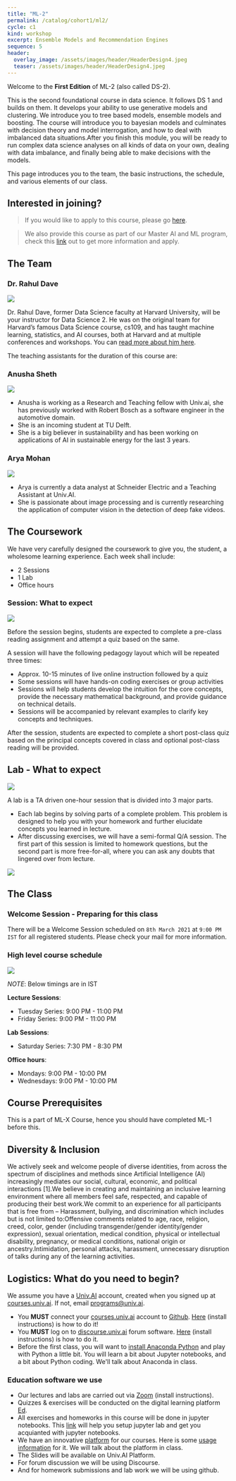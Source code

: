 ```yaml
---
title: "ML-2"
permalink: /catalog/cohort1/ml2/
cycle: c1
kind: workshop
excerpt: Ensemble Models and Recommendation Engines
sequence: 5
header:
  overlay_image: /assets/images/header/HeaderDesign4.jpeg
  teaser: /assets/images/header/HeaderDesign4.jpeg
---
```


Welcome to the **First Edition** of ML-2 (also called DS-2). 

This is the second foundational course in data science. It follows DS 1 and builds on them. It develops your ability to use generative models and clustering. We introduce you to tree based models, ensemble models and boosting. The course will introduce you to bayesian models and culminates with decision theory and model interrogation, and how to deal with imbalanced data situations.After you finish this module, you will be ready to run complex data science analyses on all kinds of data on your own, dealing with data imbalance, and finally being able to make decisions with the models.

This page introduces you to the team, the basic instructions, the schedule, and various elements of our class.

## Interested in joining?

> If you would like to apply to this course, please go [here](https://application.univ.ai/). 

> We also provide this course as part of our Master AI and ML program, check this [link](https://univ.ai/programs) out to get more information and apply.

## The Team

### Dr. Rahul Dave 

![](/assets/images/people/RahulDave.jpeg)

Dr. Rahul Dave, former Data Science faculty at Harvard University, will be your instructor for Data Science 2. He was on the original team for Harvard’s famous Data Science course, cs109, and has taught machine learning, statistics, and AI courses, both at Harvard and at multiple conferences and workshops. You can [read more about him here](https://univ.ai/team/rahul-dave-2). 

The teaching assistants for the duration of this course are:

### Anusha Sheth

![](/assets/images/people/AnushaSheth.jpeg)

- Anusha is working as a Research and Teaching fellow with Univ.ai, she has previously worked with Robert Bosch as a software engineer in the automotive domain.
- She is an incoming student at TU Delft.
- She is a big believer in sustainability and has been working on applications of AI in sustainable energy for the last 3 years.

### Arya Mohan

![](/assets/images/people/AryaMohan.jpeg)

- Arya is currently a data analyst at Schneider Electric and a Teaching Assistant at Univ.AI.
- She is passionate about image processing and is currently researching the application of computer vision in the detection of deep fake videos.

## The Coursework

We have very carefully designed the coursework to give you, the student, a wholesome learning experience.
Each week shall include:

- 2 Sessions
- 1 Lab
- Office hours

### Session: What to expect

![](/assets/images/Session.png)

Before the session begins, students are expected to complete a pre-class reading assignment and attempt a quiz based on the same.

A session will have the following pedagogy layout which will be repeated three times:

- Approx. 10-15 minutes of live online instruction followed by a quiz
- Some sessions will have hands-on coding exercises or group activities
- Sessions will help students develop the intuition for the core concepts, provide the necessary mathematical background, and provide guidance on technical details.
- Sessions will be accompanied by relevant examples to clarify key concepts and techniques.

After the session, students are expected to complete a short post-class quiz based on the principal concepts covered in class and optional post-class reading will be provided.

## Lab - What to expect

![](/assets/images/Lab.png)

A lab is a TA driven one-hour session that is divided into 3 major parts. 

- Each lab begins by solving parts of a complete problem. This problem is designed to help you with your homework and further elucidate concepts you learned in lecture.
- After discussing exercises, we will have a semi-formal Q/A session. The first part of this session is limited to homework questions, but the second part is more free-for-all, where you can ask any doubts that lingered over from lecture.

![](/assets/ml2-c1.assets/content.png)

## The Class

### Welcome Session - Preparing for this class 

There will be a Welcome Session scheduled on ```8th March 2021``` at ```9:00 PM IST``` for all registered students. Please check your mail for more information.

### High level course schedule 

![](/assets/ml2-c1.assets/schedule.png)

*NOTE*: Below timings are in IST

**Lecture Sessions**: 
- Tuesday Series: 9:00 PM - 11:00 PM 
- Friday Series: 9:00 PM - 11:00 PM

**Lab Sessions**: 
- Saturday Series: 7:30 PM - 8:30 PM

**Office hours**: 
- Mondays: 9:00 PM - 10:00 PM	
- Wednesdays: 9:00 PM - 10:00 PM

## Course Prerequisites

This is a part of ML-X Course, hence you should have completed ML-1 before this.

## Diversity & Inclusion

We actively seek and welcome people of diverse identities, from across the spectrum of disciplines and methods since Artificial Intelligence (AI) increasingly mediates our social, cultural, economic, and political interactions [1].We believe in creating and maintaining an inclusive learning environment where all members feel safe, respected, and capable of producing their best work.We commit to an experience for all participants that is free from – Harassment, bullying, and discrimination which includes but is not limited to:Offensive comments related to age, race, religion, creed, color, gender (including transgender/gender identity/gender expression), sexual orientation, medical condition, physical or intellectual disability, pregnancy, or medical conditions, national origin or ancestry.Intimidation, personal attacks, harassment, unnecessary disruption of talks during any of the learning activities.

## Logistics: What do you need to begin?

We assume you have a [Univ.AI](https://courses.univ.ai) account, created when you signed up at [courses.univ.ai](https://courses.univ.ai). 
If not, email [programs@univ.ai](mailto:programs@univ.ai).

- You **MUST** connect your [courses.univ.ai](https://courses.univ.ai) account to [Github](https://github.com). [Here](github.md) (install instructions) is how to do it!
- You **MUST** log on to [discourse.univ.ai](https://discourse.univ.ai) forum software. [Here](discourse.md) (install instructions) is how to do it.
- Before the first class, you will want to [install Anaconda Python](anacondapython.md) and play with Python a little bit. You will learn a bit about Jupyter notebooks, and a bit about Python coding. We'll talk about Anaconda in class.

### Education software we use

- Our lectures and labs are carried out via [Zoom](/support/zoom/) (install instructions).
- Quizzes & exercises will be conducted on the digital learning platform [Ed](/support/edstem/).
- All exercises and homeworks in this course will be done in jupyter notebooks. This [link](https://www.dataquest.io/blog/jupyter-notebook-tutorial/) will help you setup jupyter lab and get you acquianted with jupyter notebooks.
- We have an innovative [platform](https://courses.univ.ai) for our courses. Here is some [usage information](platform.md) for it. We will talk about the platform in class.
- The Slides will be available on Univ.AI Platform.
- For forum discussion we will be using Discourse.
- And for homework submissions and lab work we will be using github.